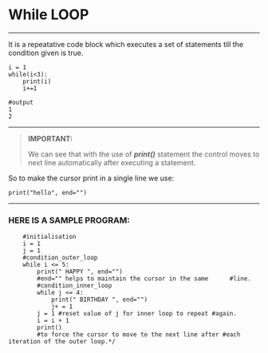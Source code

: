 # While LOOP
---
It is a repeatative code block which executes a set of statements till the condition given is true.
```
i = 1
while(i<3):
    print(i)
    i+=1
```
```
#output 
1
2
```
---
>**IMPORTANT:** <p>We  can see that with the use of **_print()_** statement the control moves to next line automatically after executing a statement.</p>
    
<p>So to make the cursor print in a single line we use:</p>

```
print("hello", end="")
```
___
### HERE IS A SAMPLE PROGRAM:
```
    #initialisation
    i = 1
    j = 1
    #condition_outer_loop
    while i <= 5:
        print(" HAPPY ", end="") 
        #end="" helps to maintain the cursor in the same      #line.
        #condition_inner_loop
        while j <= 4:
            print(" BIRTHDAY ", end="")
            j+ = 1
        j = 1 #reset value of j for inner loop to repeat #again.
        i = i + 1
        print() 
        #to force the cursor to move to the next line after #each iteration of the outer loop.*/
```
